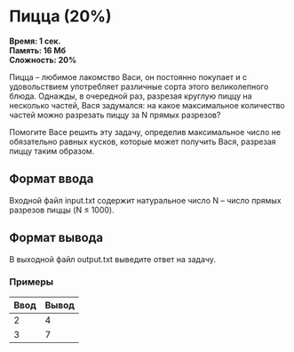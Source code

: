 <h1 class="title">Пицца (20%)</h1>
<p><b>Время: 1 сек.<br>Память: 16 Мб<br>Сложность: 20%</b></p>
<p>Пицца – любимое лакомство Васи, он постоянно покупает и с удовольствием употребляет различные сорта этого великолепного блюда. Однажды, в очередной раз, разрезая круглую пиццу на несколько частей, Вася задумался: на какое максимальное количество частей можно разрезать пиццу за N прямых разрезов?</p>
<p>Помогите Васе решить эту задачу, определив максимальное число не обязательно равных кусков, которые может получить Вася, разрезая пиццу таким образом.</p>
<h2>Формат ввода</h2>
<p>Входной файл input.txt содержит натуральное число N – число прямых разрезов пиццы (N ≤ 1000).</p>
<h2>Формат вывода</h2>
<p>В выходной файл output.txt выведите ответ на задачу.</p>
<h3>Примеры</h3>
<table class="sample-tests">
<thead>
    <tr>
        <th>Ввод</th>
        <th>Вывод</th>
    </tr>
</thead>
<tbody>
        <tr>
            <td>2</td>
            <td>4</td>
        </tr>
        <tr>
            <td>3</td>
            <td>7</td>
        </tr>
    </tbody>
</table>
